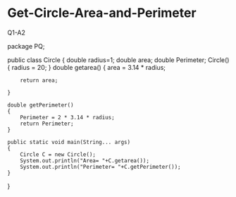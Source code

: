 # Get-Circle-Area-and-Perimeter
Q1-A2

package PQ;


public class Circle {
	double radius=1;
	double area;
	double Perimeter;
	Circle()
	{
		radius = 20;
	}
	double getarea()
	{
		area = 3.14 * radius;
		
		return area;
		
	}
	
	double getPerimeter()
	{
		Perimeter = 2 * 3.14 * radius;
		return Perimeter;
	}
	
	public static void main(String... args)
	{
		Circle C = new Circle();
		System.out.println("Area= "+C.getarea());
		System.out.println("Perimeter= "+C.getPerimeter());
	}
}
